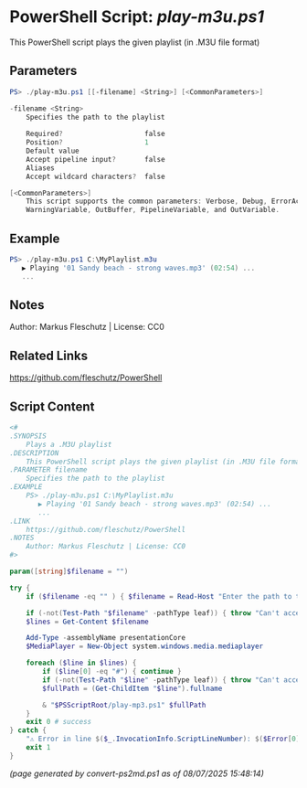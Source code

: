 PowerShell Script: *play-m3u.ps1*
===================================

This PowerShell script plays the given playlist (in .M3U file format)

Parameters
----------
```powershell
PS> ./play-m3u.ps1 [[-filename] <String>] [<CommonParameters>]

-filename <String>
    Specifies the path to the playlist
    
    Required?                    false
    Position?                    1
    Default value                
    Accept pipeline input?       false
    Aliases                      
    Accept wildcard characters?  false

[<CommonParameters>]
    This script supports the common parameters: Verbose, Debug, ErrorAction, ErrorVariable, WarningAction, 
    WarningVariable, OutBuffer, PipelineVariable, and OutVariable.
```

Example
-------
```powershell
PS> ./play-m3u.ps1 C:\MyPlaylist.m3u
   ▶️ Playing '01 Sandy beach - strong waves.mp3' (02:54) ...
   ...

```

Notes
-----
Author: Markus Fleschutz | License: CC0

Related Links
-------------
https://github.com/fleschutz/PowerShell

Script Content
--------------
```powershell
<#
.SYNOPSIS
	Plays a .M3U playlist
.DESCRIPTION
	This PowerShell script plays the given playlist (in .M3U file format)
.PARAMETER filename
	Specifies the path to the playlist
.EXAMPLE
	PS> ./play-m3u.ps1 C:\MyPlaylist.m3u
	   ▶️ Playing '01 Sandy beach - strong waves.mp3' (02:54) ...
	   ...
.LINK
	https://github.com/fleschutz/PowerShell
.NOTES
	Author: Markus Fleschutz | License: CC0
#>

param([string]$filename = "")

try {
	if ($filename -eq "" ) { $filename = Read-Host "Enter the path to the .M3U playlist file" }

	if (-not(Test-Path "$filename" -pathType leaf)) { throw "Can't access playlist file: $filename" }
	$lines = Get-Content $filename

	Add-Type -assemblyName presentationCore
	$MediaPlayer = New-Object system.windows.media.mediaplayer

	foreach ($line in $lines) {
		if ($line[0] -eq "#") { continue }
		if (-not(Test-Path "$line" -pathType leaf)) { throw "Can't access audio file: $line" }
		$fullPath = (Get-ChildItem "$line").fullname

		& "$PSScriptRoot/play-mp3.ps1" $fullPath
	}
	exit 0 # success
} catch {
	"⚠️ Error in line $($_.InvocationInfo.ScriptLineNumber): $($Error[0])"
	exit 1
}
```

*(page generated by convert-ps2md.ps1 as of 08/07/2025 15:48:14)*
